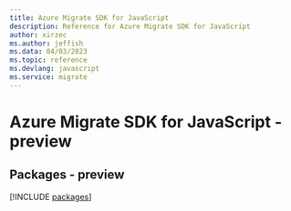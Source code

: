 ```yaml
---
title: Azure Migrate SDK for JavaScript
description: Reference for Azure Migrate SDK for JavaScript
author: xirzec
ms.author: jeffish
ms.data: 04/03/2023
ms.topic: reference
ms.devlang: javascript
ms.service: migrate
---
```

# Azure Migrate SDK for JavaScript - preview
## Packages - preview
[!INCLUDE [packages](migrate-index.md)]